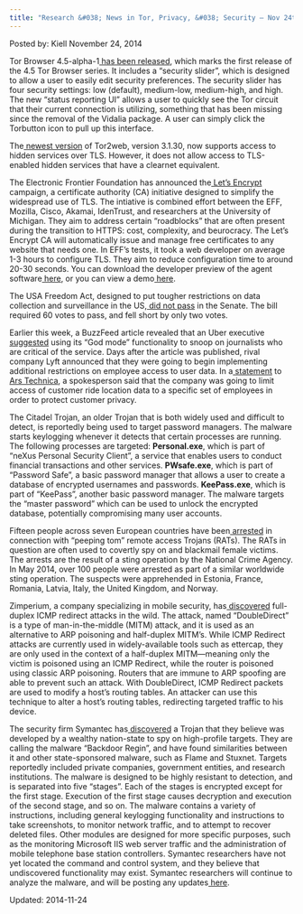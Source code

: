 ```yaml
---
title: "Research &#038; News in Tor, Privacy, &#038; Security – Nov 24th, 2014"
---
```


Posted by: Kiell
<span>November 24, 2014</span>

<p>Tor Browser 4.5-alpha-1<a href="https://blog.torproject.org/blog/tor-browser-45-alpha-1-released"> has been released</a>, which marks the first release of the 4.5 Tor Browser series. It includes a “security slider”, which is designed to allow a user to easily edit security preferences. The security slider has four security settings: low (default), medium-low, medium-high, and high. The new “status reporting UI” allows a user to quickly see the Tor circuit that their current connection is utilizing, something that has been missing since the removal of the Vidalia package. A user can simply click the Torbutton icon to pull up this interface.</p>
<p>The<a href="https://lists.torproject.org/pipermail/tor-talk/2014-November/035742.html"> newest version</a> of Tor2web, version 3.1.30, now supports access to hidden services over TLS. However, it does not allow access to TLS-enabled hidden services that have a clearnet equivalent.</p>
<p>The Electronic Frontier Foundation has announced the<a href="https://www.eff.org/deeplinks/2014/11/certificate-authority-encrypt-entire-web"> Let&#8217;s Encrypt</a> campaign, a certificate authority (CA) initiative designed to simplify the widespread use of TLS. The intiative is combined effort between the EFF, Mozilla, Cisco, Akamai, IdenTrust, and researchers at the University of Michigan. They aim to address certain “roadblocks” that are often present during the transition to HTTPS: cost, complexity, and beurocracy. The Let&#8217;s Encrypt CA will automatically issue and manage free certificates to any website that needs one. In EFF&#8217;s tests, it took a web developer on average 1-3 hours to configure TLS. They aim to reduce configuration time to around 20-30 seconds. You can download the developer preview of the agent software<a href="https://github.com/letsencrypt/lets-encrypt-preview"> here</a>, or you can view a demo<a href="https://www.youtube.com/watch?v=Gas_sSB-5SU"> here</a>.</p>
<p>The USA Freedom Act, designed to put tougher restrictions on data collection and surveillance in the US,<a href="https://www.congress.gov/bill/113th-congress/house-bill/3361/actions"> did not pass</a> in the Senate. The bill required 60 votes to pass, and fell short by only two votes.</p>
<p>Earlier this week, a BuzzFeed article revealed that an Uber executive<a href="http://www.buzzfeed.com/bensmith/uber-executive-suggests-digging-up-dirt-on-journalists"> suggested</a> using its “God mode” functionality to snoop on journalists who are critical of the service. Days after the article was published, rival company Lyft announced that they were going to begin implementing additional restrictions on employee access to user data. In a<a href="http://arstechnica.com/business/2014/11/in-wake-of-uber-privacy-scandal-lyft-announces-data-restrictions/"> statement</a> to<a href="http://arstechnica.com/"> Ars Technica</a>, a spokesperson said that the company was going to limit access of customer ride location data to a specific set of employees in order to protect customer privacy.</p>
<p>The Citadel Trojan, an older Trojan that is both widely used and difficult to detect, is reportedly being used to target password managers. The malware starts keylogging whenever it detects that certain processes are running. The following processes are targeted: <b>Personal.exe</b>, which is part of “neXus Personal Security Client”, a service that enables users to conduct financial transactions and other services. <b>PWsafe.exe</b>, which is part of “Password Safe”, a basic password manager that allows a user to create a database of encrypted usernames and passwords. <b>KeePass.exe</b>, which is part of “KeePass”, another basic password manager. The malware targets the “master password” which can be used to unlock the encrypted database, potentially compromising many user accounts.</p>
<p>Fifteen people across seven European countries have been<a href="https://www.europol.europa.eu/content/users-remote-access-trojans-arrested-eu-cybercrime-operation"> arrested</a> in connection with “peeping tom” remote access Trojans (RATs). The RATs in question are often used to covertly spy on and blackmail female victims. The arrests are the result of a sting operation by the National Crime Agency. In May 2014, over 100 people were arrested as part of a similar worldwide sting operation. The suspects were apprehended in Estonia, France, Romania, Latvia, Italy, the United Kingdom, and Norway.</p>
<p>Zimperium, a company specializing in mobile security, has<a href="http://blog.zimperium.com/doubledirect-zimperium-discovers-full-duplex-icmp-redirect-attacks-in-the-wild/"> discovered</a> full-duplex ICMP redirect attacks in the wild. The attack, named “DoubleDirect” is a type of man-in-the-middle (MITM) attack, and it is used as an alternative to ARP poisoning and half-duplex MITM’s. While ICMP Redirect attacks are currently used in widely-available tools such as ettercap, they are only used in the context of a half-duplex MITM—meaning only the victim is poisoned using an ICMP Redirect, while the router is poisoned using classic ARP poisoning. Routers that are immune to ARP spoofing are able to prevent such an attack. With DoubleDirect, ICMP Redirect packets are used to modify a host’s routing tables. An attacker can use this technique to alter a host’s routing tables, redirecting targeted traffic to his device.</p>
<p>The security firm Symantec has<a href="http://www.symantec.com/connect/blogs/regin-top-tier-espionage-tool-enables-stealthy-surveillance"> discovered</a> a Trojan that they believe was developed by a wealthy nation-state to spy on high-profile targets. They are calling the malware “Backdoor Regin”, and have found similarities between it and other state-sponsored malware, such as Flame and Stuxnet. Targets reportedly included private companies, government entities, and research institutions. The malware is designed to be highly resistant to detection, and is separated into five “stages”. Each of the stages is encrypted except for the first stage. Execution of the first stage causes decryption and execution of the second stage, and so on. The malware contains a variety of instructions, including general keylogging functionality and instructions to take screenshots, to monitor network traffic, and to attempt to recover deleted files. Other modules are designed for more specific purposes, such as the monitoring Microsoft IIS web server traffic and the administration of mobile telephone base station controllers. Symantec researchers have not yet located the command and control system, and they believe that undiscovered functionality may exist. Symantec researchers will continue to analyze the malware, and will be posting any updates<a href="http://www.symantec.com/connect/blogs/regin-top-tier-espionage-tool-enables-stealthy-surveillance"> here</a>.</p>

Updated: 2014-11-24    
